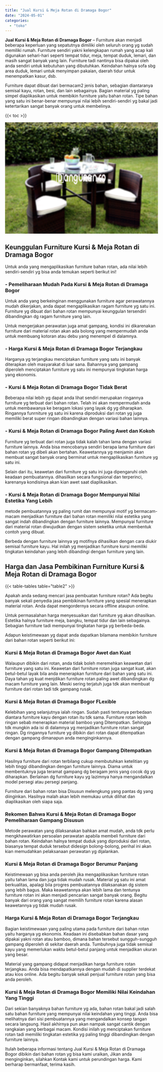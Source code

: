 ```yaml
---
title: "Jual Kursi & Meja Rotan di Dramaga Bogor"
date: "2024-05-01"
categories: 
  - "toko"
---
```


**Jual Kursi & Meja Rotan di Dramaga Bogor** – Furniture akan menjadi beberapa keperluan yang sepatutnya dimiliki oleh seluruh orang yg sudah memiliki rumah. Furniture sendiri yakni kelengkapan rumah yang acap kali digunakan sehari-hari seperti tempat tidur, meja, tempat duduk, lemari, dan masih sangat banyak yang lain. Furniture tadi nantinya bisa dipakai oleh anda sendiri untuk kebutuhan yang dibutuhkan. Keindahan halnya sofa sbg area duduk, lemari untuk menyimpan pakaian, daerah tidur untuk menempatkan kasur, dsb.

Furniture dapat dibuat dari bermacam2 jenis bahan, sebagian diantaranya semisal kayu, rotan, besi, dan lain sebagainya. Bagian material yg paling simpel diaplikasikan untuk membikin furniture yaitu bahan rotan. Tipe bahan yang satu ini benar-benar mempunyai nilai lebih sendiri-sendiri yg bakal jadi ketertarikan sangat banyak orang untuk membelinya.

{{< toc >}}

![Jual Kursi & Meja Rotan di Dramaga Bogor](/images/kursi-meja-rotan-murah53.png)

## Keunggulan Furniture Kursi & Meja Rotan di Dramaga Bogor

Untuk anda yang mengaplikasikan furniture bahan rotan, ada nilai lebih sendiri-sendiri yg bisa anda temukan seperti berikut ini!

### \- Pemeliharaan Mudah Pada Kursi & Meja Rotan di Dramaga Bogor

Untuk anda yang berkeinginan menggunakan furniture agar perawatannya mudah dikerjakan, anda dapat mengaplikasikan ragam furniture yg satu ini. Furniture yg dibuat dari bahan rotan mempunyai keunggulan tersendiri dibandingkan dg ragam furniture yang lain.

Untuk mengerjakan perawatan juga amat gampang, kondisi ini dikarenakan furniture dari material rotan akan ada bolong yang mempermudah anda untuk membuang kotoran atau debu yang menempel di dalamnya.

### \- Harga Kursi & Meja Rotan di Dramaga Bogor Terjangkau

Harganya yg terjangkau menciptakan furniture yang satu ini banyak diterapkan oleh masyarakat di luar sana. Bahannya yang gampang diperoleh menciptakan furniture yg satu ini mempunyai tingkatan harga yang ekonomis.

### \- Kursi & Meja Rotan di Dramaga Bogor Tidak Berat

Beberapa nilai lebih yg dapat anda lihat sendiri merupakan ringannya furniture yg terbuat dari bahan rotan. Telah ini akan mempermudah anda untuk membawanya ke beragam lokasi yang layak dg yg diharapkan. Ringannya funrniture yg satu ini karena diproduksi dari rotan yg juga memiliki berat super ringan dibandingkan dengan variasi bahan lainnya.

### \- Kursi & Meja Rotan di Dramaga Bogor Paling Awet dan Kokoh

Furniture yg terbuat dari rotan juga tidak kalah tahan lama dengan variasi furniture lainnya. Anda bisa mencobanya sendiri berapa lama furniture dari bahan rotan yg dibeli akan bertahan. Keawetannya yg menjamin akan membuat sangat banyak orang berminat untuk mengaplikasikan furniture yg satu ini.

Selain dari itu, keawetan dari furniture yg satu ini juga dipengaruhi oleh keadaan pembuatannya. dihasilkan secara fungsional dan terperinci, karenanya kondisinya akan kian awet saat diaplikasikan.

### \- Kursi & Meja Rotan di Dramaga Bogor Mempunyai Nilai Estetika Yang Lebih

metode pembuatannya yg paling rumit dan mempunyai motif yg bermacam-macam menjadikan furniture dari bahan rotan memiliki nilai estetika yang sangat indah dibandingkan dengan furniture lainnya. Mempunyai furniture dari material rotan diwujudkan dengan sistem seketika untuk membentuk contoh yang dibuat.

Berbeda dengan furniture lainnya yg motifnya dihasilkan dengan cara diukir semisal furniture kayu. Hal inilah yg menjadikan furniture kursi memiliki tingkatan keindahan yang lebih dibandingi dengan furniture yang lain.

## Harga dan Jasa Pembikinan Furniture Kursi & Meja Rotan di Dramaga Bogor

{{< table-tables table="table2" >}}

Apakah anda sedang mencari jasa pembuatan furniture rotan? Ada begitu banyak sekali penyedia jasa pembikinan furniture yang spesial menerapkan material rotan. Anda dapat mengordernya secara offline ataupun online.

Untuk permasalahan harga menyesuaikan dari furniture yg akan dihasilkan. Estetika halnya furniture meja, bangku, tempat tidur dan lain sebagainya. Sebagian furniture tadi mempunyai tingkatan harga yg berbeda-beda.

Adapun keistimewaan yg dapat anda dapatkan bilamana membikin furniture dari bahan rotan seperti berikut ini:

### Kursi & Meja Rotan di Dramaga Bogor Awet dan Kuat

Walaupun dibikin dari rotan, anda tidak boleh meremehkan keawetan dari furniture yang satu ini. Keawetan dari furniture rotan juga sangat kuat, akan betul-betul layak bila anda menerapkan furniture dari bahan yang satu ini. Daya tahan yg kuat menjdikan furniture rotan paling awet dibandingkan dg macam furniture yang lain. Meski sering terjatuh juga tdk akan membuat furniture dari rotan tadi tdk gampang rusak.

### Kursi & Meja Rotan di Dramaga Bogor FLexible

Kelebihan yang selanjutnya ialah ringan. Sudah pasti tentunya perbedaan diantara furniture kayu dengan rotan itu tdk sama. Furniture rotan lebih ringan sebab menerapkan material bamboo yang Ditempatkan. Sehingga tdk mungkin ada isi di dalamnya yg menjadikan furniture rotan sangat ringan. Dg ringannya furniture yg dibikin dari rotan dapat ditempatkan dengan gampang dimanapun anda menginginkannya.

### Kursi & Meja Rotan di Dramaga Bogor Gampang Ditempatkan

Hasilnya furniture dari rotan terbilang cukup membutuhkan ketelitian yg lebih tinggi dibandingkan dengan furniture lainnya. Diama untuk membentuknya juga teramat gampang dg beragam jenis yang cocok dg yg diharapkan. Berlainan dg furniture kayu yg lazimnya hanya mengandalkan model persegi atau persegi panjang.

Furniture dari bahan rotan bisa Disusun melengkung yang pantas dg yang diinginkan. Hasilnya malah akan lebih memukau untuk dilihat dan diaplikasikan oleh siapa saja.

### Rekomen Bahwa Kursi & Meja Rotan di Dramaga Bogor Pemeliharaan Gampang Disusun

Metode perawatan yang dilaksanakan bahkan amat mudah, anda tdk perlu mengkhawatirkan persoalan perawatan apabila membeli furniture dari bahan rotan. Keindahan halnya tempat duduk yang diproduksi dari rotan, biasanya tempat duduk tersebut didesign bolong-bolong, perihal ini akan kian memudahkan pelaksanaan perawatan yg dijalankan.

### Kursi & Meja Rotan di Dramaga Bogor Berumur Panjang

Keistimewaan yg bisa anda peroleh jika mengaplikasikan furniture rotan yaitu tahan lama dan juga tidak mudah rusak. Material yg satu ini amat berkualitas, apalagi bila progres pembuatannya dilaksanakan dg sistem yang lebih bagus. Maka keawetannya akan lebih lama dan tentunya furniture rotan ini akan menjadi pencarian sangat banyak orang. Begitu banyak dari orang yang sangat memilih furniture rotan karena alasan keawetannya yg tidak mudah rusak.

### Harga Kursi & Meja Rotan di Dramaga Bogor Terjangkau

Bagian keistimewaan yang paling utama pada furniture dari bahan rotan yaitu harganya yg ekonomis. Keadaan ini disebabkan bahan dasar yang dipakai yakni rotan atau bamboo, dimana bahan tersebut sungguh-sungguh gampang diperoleh di sekitar daerah anda. Tumbuhnya juga tidak semisal kayu yang memerlukan waktu betul-betul panjang untuk menjadikan ukuran yang besar.

Material yang gampang didapat menjadikan harga furniture rotan terjangkau. Anda bisa mendapatkannya dengan mudah di supplier terdekat atau kios online. Ada begitu banyak sekali penjual furniture rotan yang bisa anda peroleh.

### Kursi & Meja Rotan di Dramaga Bogor Memiliki Nilai Keindahan Yang Tinggi

Dari sekian banyaknya bahan furniture yg ada, bahan rotan bakal jadi salah satu bahan furniture yang mempunyai nilai keindahan yang tinggi. Anda bisa melihatnya dari sisi pembuatannya yang mengandalkan konsep tangan secara langsung. Hasil akhirnya pun akan nampak sangat cantik dengan rangkaian yang berbagai macam. Kondisi inilah yg menciptakan furniture rotan tadi memiliki tingkatan estetika yg paling tinggi dibandingkan dengan furniture lainnya.

Itulah beberapa informasi tentang Jual Kursi & Meja Rotan di Dramaga Bogor dibikin dari bahan rotan yg bisa kami uraikan, Jikan anda menginginkan, silahkan Kontak kami untuk perundingan harga. Kami berharap bermanfaat, terima kasih.
